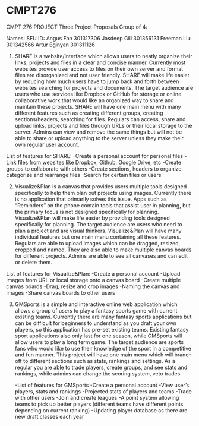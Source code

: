 # CMPT276
CMPT 276 PROJECT
Three Project Proposals
Group of 4:

Names:		 SFU ID:
Angus Fan	 301317306
Jasdeep Gill	 301356131
Freeman Liu	 301342566
Artur Eginyan	 301311126

1. SHARE is a website/interface which allows users to neatly organize their links, projects and files in a clear and concise manner. Currently most websites provide user access to files on their own server and format files are disorganized and not user friendly. SHARE will make life easier by reducing how much users have to jump back and forth between websites searching for projects and documents.  The target audience are users who use services like Dropbox or GitHub for storage or online collaborative work that would like an organized way to share and maintain these projects. SHARE will have one main menu with many different features such as creating different groups, creating sections/headers, searching for files. Regulars can access, share and upload links, projects and files through URLs or their local storage to the server. Admins can view and remove the same things but will not be able to share or upload anything to the server unless they make their own regular user account. 

List of features for SHARE:
	-Create a personal account for personal files
	-Link files from websites like Dropbox, Github, Google Drive, etc
	-Create groups to collaborate with others 
	-Create sections, headers to organize, categorize and rearrange files
	-Search for certain files or users
	
2. Visualize&Plan is a canvas that provides users multiple tools designed specifically to help them plan out projects using images. Currently there is no application that primarily solves this issue. Apps such as “Reminders” on the phone contain tools that assist user in planning, but the primary focus is not designed specifically for planning. Visualize&Plan will make life easier by providing tools designed specifically for planning. The target audience are users who need to plan a project and are visual thinkers. Visualize&Plan will have many individual features but one main menu containing all these features. Regulars are able to upload images which can be dragged, resized, cropped and named. They are also able to make multiple canvas boards for different projects. Admins are able to see all canvases and can edit or delete them. 

List of features for Visualize&Plan:
	-Create a personal account
	-Upload images from URL or local storage onto a canvas board
	-Create multiple canvas boards
	-Drag, resize and crop images
	-Naming the canvas and images
	-Share canvas boards to other users

3. GMSports is a simple and interactive online web application which allows a group of users to play a fantasy sports game with current existing teams. Currently there are many fantasy sports applications but can be difficult for beginners to understand as you draft your own players, so this application has pre-set existing teams. Existing fantasy sport applications also only last for one season, while GMSports will allow users to play a long term game. The target audience are sports fans who would like to use their knowledge of the sport in a competitive and fun manner. This project will have one main menu which will branch off to different sections such as stats, rankings and settings. As a regular you are able to trade players, create groups, and see stats and rankings, while admins can change the scoring system, veto trades.

	-List of features for GMSports
	-Create a personal account
	-View user’s players, stats and rankings
	-Projected stats of players and teams
	-Trade with other users
	-Join and create leagues
	-A point system allowing teams to pick up better players (different teams have different points depending on current ranking)
	-Updating player database as there are new draft classes each year
